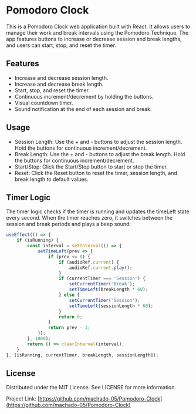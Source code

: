 # Pomodoro Clock

This is a Pomodoro Clock web application built with React. It allows users to manage their work and break intervals using the Pomodoro Technique. The app features buttons to increase or decrease session and break lengths, and users can start, stop, and reset the timer.

## Features

- Increase and decrease session length.
- Increase and decrease break length.
- Start, stop, and reset the timer.
- Continuous increment/decrement by holding the buttons.
- Visual countdown timer.
- Sound notification at the end of each session and break.

## Usage
- Session Length: Use the + and - buttons to adjust the session length. Hold the buttons for continuous increment/decrement.
- Break Length: Use the + and - buttons to adjust the break length. Hold the buttons for continuous increment/decrement.
- Start/Stop: Click the Start/Stop button to start or stop the timer.
- Reset: Click the Reset button to reset the timer, session length, and break length to default values.

## Timer Logic
The timer logic checks if the timer is running and updates the timeLeft state every second. When the timer reaches zero, it switches between the session and break periods and plays a beep sound:

```jsx
useEffect(() => {
    if (isRunning) {
        const interval = setInterval(() => {
            setTimeLeft(prev => {
                if (prev <= 0) {
                    if (audioRef.current) {
                        audioRef.current.play();
                    }
                    if (currentTimer === 'Session') {
                        setCurrentTimer('Break');
                        setTimeLeft(breakLength * 60);
                    } else {
                        setCurrentTimer('Session');
                        setTimeLeft(sessionLength * 60);
                    }
                    return 0;
                }
                return prev - 1;
            });
        }, 1000);
        return () => clearInterval(interval);
    }
}, [isRunning, currentTimer, breakLength, sessionLength]);
```

## License
Distributed under the MIT License. See LICENSE for more information.

Project Link: [https://github.com/machado-05/Pomodoro-Clock](https://github.com/machado-05/Pomodoro-Clock)


